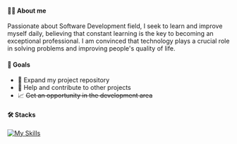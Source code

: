 #### 👨‍💻 About me

Passionate about Software Development field, I seek to learn and improve myself daily, believing that constant learning is the key to becoming an exceptional professional. I am convinced that technology plays a crucial role in solving problems and improving people's quality of life.

#### 🎯 Goals

  - 📂 Expand my project repository
  - 🤝 Help and contribute to other projects
  - 📈 ~~Get an opportunity in the development area~~

#### 🛠️ Stacks 

[![My Skills](https://skillicons.dev/icons?i=html,css,bootstrap,sass,javascript,react,typescript,tailwind,nextjs,nodejs,cs,git,postman,mysql,mongodb)](https://skillicons.dev)
